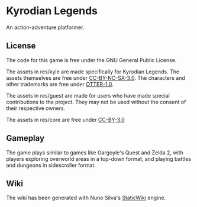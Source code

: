 # **Kyrodian Legends**

An action-adventure platformer.

## License

The code for this game is free under the GNU General Public License.

The assets in res/kyle are made specifically for Kyrodian Legends. The assets themselves are free under [CC-BY-NC-SA-3.0](https://creativecommons.org/licenses/by-nc-sa/3.0/us/). The characters and other trademarks are free under [OTTER-1.0](http://http://kelvinshadewing.net/otter).

The assets in res/guest are made for users who have made special contributions to the project. They may not be used without the consent of their respective owners.

The assets in res/core are free under [CC-BY-3.0](https://creativecommons.org/licenses/by/3.0/us/)

## Gameplay

The game plays similar to games like Gargoyle's Quest and Zelda 2, with players exploring overworld areas in a top-down format, and playing battles and dungeons in sidescroller format.

## Wiki

The wiki has been generated with Nuno Silva's [StaticWiki](https://github.com/LittleCodingFox/StaticWiki) engine.
